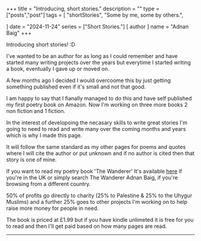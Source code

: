 +++
title = "Introducing, short stories."
description = ""
type = ["posts","post"]
tags = [
    "shortStories",
    "Some by me, some by others.",
    
]
date = "2024-11-24"
series = ["Short Stories."]
[ author ]
  name = "Adnan Baig"
+++

Introducing short stories! :D

I've wanted to be an author for as long as I could remember and have started many writing projects over the years but everytime I started writing a book, eventually I gave up or moved on.

A few months ago I decided I would overcoome this by just getting something published even if it's small and not that good.

I am happy to say that I fianally managed to do this and have self published my first poetry book on Amazon. Now I'm working on three more books 2 non fiction and 1 fiction.

In the interest of developoing the necasary skills to write great stories I'm going to need to read and write many over the coming months and years which is why I made this page.

It will follow the same standard as my other pages for poems and quotes where I will cite the author or put unknown and if no author is cited then that story is one of mine.

If you want to read my poetry book 'The Wanderer' It's available [here](https://amzn.eu/d/6YGA0gw) if you're in the UK or simply search The Wanderer Adnan Baig, if you're browsing from a different country.

50% of profits go directly to charity (25% to Palestine & 25% to the Uhygur Muslims) and a further 25% goes to other projects I'm working on to help raise more money for people in need.

The book is priced at £1.99 but if you have kindle unlimeted it is free for you to read and then I'll get paid based on how many pages are read.

---

